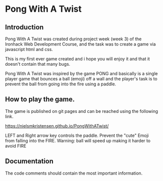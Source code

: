 # Pong With A Twist

## Introduction
Pong With A Twist was created during project week (week 3) of the Ironhack Web Development Course, and the task was to create a game via javascript html and css.

This is my first ever game created and i hope you will enjoy it and that it doesn't contain that many bugs.

Pong With A Twist was inspired by the game PONG and basically is a single player game that bounces a ball (emoji) off a wall and the player's task is to prevent the ball from going into the fire using a paddle.

## How to play the game.
The game is published on git pages and can be reached using the following link.

https://nielsmkristensen.github.io/PongWithATwist/

LEFT and Right arrow key controls the paddle.
Prevent the "cute" Emoji from falling into the FIRE.
Warning: ball will speed up making it harder to avoid FIRE

## Documentation
The code comments should contain the most important information.
